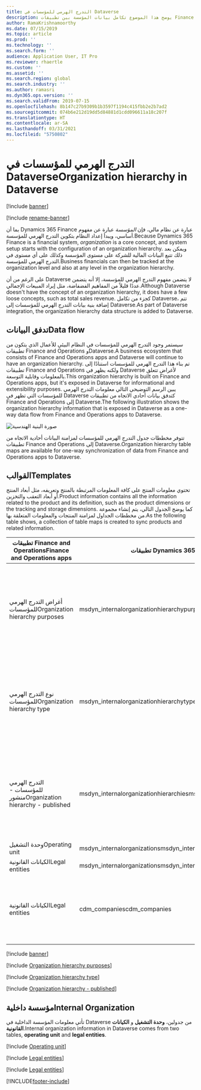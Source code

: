 ```yaml
---
title: التدرج الهرمي للمؤسسات في Dataverse
description: يوضح هذا الموضوع تكامل بيانات المؤسسة بين تطبيقات Finance and Operations وDataverse.
author: RamaKrishnamoorthy
ms.date: 07/15/2019
ms.topic: article
ms.prod: ''
ms.technology: ''
ms.search.form: ''
audience: Application User, IT Pro
ms.reviewer: rhaertle
ms.custom: ''
ms.assetid: ''
ms.search.region: global
ms.search.industry: ''
ms.author: ramasri
ms.dyn365.ops.version: ''
ms.search.validFrom: 2019-07-15
ms.openlocfilehash: 8b147c27b9309b1b3597f1194c415fbb2e2b7ad2
ms.sourcegitcommit: 074b6e212d19dd5d84881d1cdd096611a18c207f
ms.translationtype: HT
ms.contentlocale: ar-SA
ms.lasthandoff: 03/31/2021
ms.locfileid: "5750802"
---
```

# <a name="organization-hierarchy-in-dataverse"></a><span data-ttu-id="35b61-103">التدرج الهرمي للمؤسسات في Dataverse</span><span class="sxs-lookup"><span data-stu-id="35b61-103">Organization hierarchy in Dataverse</span></span>

[!include [banner](../../includes/banner.md)]

[!include [rename-banner](~/includes/cc-data-platform-banner.md)]

<span data-ttu-id="35b61-104">بما أن Dynamics 365 Finance عبارة عن نظام مالي، فإن *المؤسسة* عبارة عن مفهوم أساسي، ويبدأ إعداد النظام بتكوين التدرج الهرمي للمؤسسة.</span><span class="sxs-lookup"><span data-stu-id="35b61-104">Because Dynamics 365 Finance is a financial system, *organization* is a core concept, and system setup starts with the configuration of an organization hierarchy.</span></span> <span data-ttu-id="35b61-105">ويمكن بعد ذلك تتبع البيانات المالية للشركة على مستوى المؤسسة وكذلك على أي مستوى في التدرج الهرمي للمؤسسة.</span><span class="sxs-lookup"><span data-stu-id="35b61-105">Business financials can then be tracked at the organization level and also at any level in the organization hierarchy.</span></span>

<span data-ttu-id="35b61-106">على الرغم من أن Dataverse لا يتضمن مفهوم التدرج الهرمي للمؤسسة، إلا أنه يتضمن عددًا قليلاً من المفاهيم الفضفاضة، مثل إيراد المبيعات الإجمالي.</span><span class="sxs-lookup"><span data-stu-id="35b61-106">Although Dataverse doesn't have the concept of an organization hierarchy, it does have a few loose concepts, such as total sales revenue.</span></span> <span data-ttu-id="35b61-107">كجزء من تكامل Dataverse، تتم إضافة بنية بيانات التدرج الهرمي للمؤسسات إلى Dataverse.</span><span class="sxs-lookup"><span data-stu-id="35b61-107">As part of Dataverse integration, the organization hierarchy data structure is added to Dataverse.</span></span>

## <a name="data-flow"></a><span data-ttu-id="35b61-108">تدفق البيانات</span><span class="sxs-lookup"><span data-stu-id="35b61-108">Data flow</span></span>

<span data-ttu-id="35b61-109">سيستمر وجود التدرج الهرمي للمؤسسات في النظام البيئي للأعمال الذي يتكون من تطبيقات Finance and Operations وDataverse.</span><span class="sxs-lookup"><span data-stu-id="35b61-109">A business ecosystem that consists of Finance and Operations apps and Dataverse will continue to have an organization hierarchy.</span></span> <span data-ttu-id="35b61-110">تم بناء هذا التدرج الهرمي للمؤسسات استنادًا إلى تطبيقات Finance and Operations ولكنه يظهر في Dataverse لأغراض تتعلق بالمعلومات وقابلية التوسعة.</span><span class="sxs-lookup"><span data-stu-id="35b61-110">This organization hierarchy is built on Finance and Operations apps, but it's exposed in Dataverse for informational and extensibility purposes.</span></span> <span data-ttu-id="35b61-111">يبين الرسم التوضيحي التالي معلومات التدرج الهرمي للمؤسسات التي تظهر في Dataverse كتدفق بيانات أحادي الاتجاه من تطبيقات Finance and Operations إلى Dataverse.</span><span class="sxs-lookup"><span data-stu-id="35b61-111">The following illustration shows the organization hierarchy information that is exposed in Dataverse as a one-way data flow from Finance and Operations apps to Dataverse.</span></span>

![صورة البنية الهندسية](media/dual-write-data-flow.png)

<span data-ttu-id="35b61-113">تتوفر مخططات جدول التدرج الهرمي للمؤسسات لمزامنة البيانات أحادية الاتجاه من تطبيقات Finance and Operations إلى Dataverse.</span><span class="sxs-lookup"><span data-stu-id="35b61-113">Organization hierarchy table maps are available for one-way synchronization of data from Finance and Operations apps to Dataverse.</span></span>

## <a name="templates"></a><span data-ttu-id="35b61-114">القوالب</span><span class="sxs-lookup"><span data-stu-id="35b61-114">Templates</span></span>

<span data-ttu-id="35b61-115">تحتوي معلومات المنتج على كافة المعلومات المرتبطة بالمنتج وتعريفه، مثل أبعاد المنتج أو أبعاد التعقب والتخزين.</span><span class="sxs-lookup"><span data-stu-id="35b61-115">Product information contains all the information related to the product and its definition, such as the product dimensions or the tracking and storage dimensions.</span></span> <span data-ttu-id="35b61-116">كما يوضح الجدول التالي، يتم إنشاء مجموعة من مخططات الجداول لمزامنة المنتجات والمعلومات المتعلقة بها.</span><span class="sxs-lookup"><span data-stu-id="35b61-116">As the following table shows, a collection of table maps is created to sync products and related information.</span></span>

<span data-ttu-id="35b61-117">تطبيقات Finance and Operations</span><span class="sxs-lookup"><span data-stu-id="35b61-117">Finance and Operations apps</span></span> | <span data-ttu-id="35b61-118">تطبيقات Dynamics 365 الأخرى</span><span class="sxs-lookup"><span data-stu-id="35b61-118">Other Dynamics 365 apps</span></span> | <span data-ttu-id="35b61-119">‏‏الوصف</span><span class="sxs-lookup"><span data-stu-id="35b61-119">Description</span></span>
-----------------------|--------------------------------|---
<span data-ttu-id="35b61-120">أغراض التدرج الهرمي للمؤسسات</span><span class="sxs-lookup"><span data-stu-id="35b61-120">Organization hierarchy purposes</span></span> | <span data-ttu-id="35b61-121">msdyn_internalorganizationhierarchypurposes</span><span class="sxs-lookup"><span data-stu-id="35b61-121">msdyn_internalorganizationhierarchypurposes</span></span> | <span data-ttu-id="35b61-122">يقدم هذا القالب مزامنة أحادية الاتجاه لجدول غرض التدرج الهرمي للمؤسسات.</span><span class="sxs-lookup"><span data-stu-id="35b61-122">This template provides one-way synchronization of the Organization Hierarchy Purpose table.</span></span>
<span data-ttu-id="35b61-123">نوع التدرج الهرمي للمؤسسات</span><span class="sxs-lookup"><span data-stu-id="35b61-123">Organization hierarchy type</span></span> | <span data-ttu-id="35b61-124">msdyn_internalorganizationhierarchytypes</span><span class="sxs-lookup"><span data-stu-id="35b61-124">msdyn_internalorganizationhierarchytypes</span></span> | <span data-ttu-id="35b61-125">يقدم هذا القالب مزامنة أحادية الاتجاه لجدول نوع التدرج الهرمي للمؤسسات.</span><span class="sxs-lookup"><span data-stu-id="35b61-125">This template provides one-way synchronization of the Organization Hierarchy Type table.</span></span>
<span data-ttu-id="35b61-126">التدرج الهرمي للمؤسسات - منشور</span><span class="sxs-lookup"><span data-stu-id="35b61-126">Organization hierarchy - published</span></span> | <span data-ttu-id="35b61-127">msdyn_internalorganizationhierarchies</span><span class="sxs-lookup"><span data-stu-id="35b61-127">msdyn_internalorganizationhierarchies</span></span> | <span data-ttu-id="35b61-128">يقدم هذا القالب مزامنة أحادية الاتجاه لجدول المنشور للتدرج الهرمي للمؤسسات.</span><span class="sxs-lookup"><span data-stu-id="35b61-128">This template provides one-way synchronization of the Organization Hierarchy Published table.</span></span>
<span data-ttu-id="35b61-129">وحدة التشغيل</span><span class="sxs-lookup"><span data-stu-id="35b61-129">Operating unit</span></span> | <span data-ttu-id="35b61-130">msdyn_internalorganizations</span><span class="sxs-lookup"><span data-stu-id="35b61-130">msdyn_internalorganizations</span></span> |
<span data-ttu-id="35b61-131">الكيانات القانونية</span><span class="sxs-lookup"><span data-stu-id="35b61-131">Legal entities</span></span> | <span data-ttu-id="35b61-132">msdyn_internalorganizations</span><span class="sxs-lookup"><span data-stu-id="35b61-132">msdyn_internalorganizations</span></span> |
<span data-ttu-id="35b61-133">الكيانات القانونية</span><span class="sxs-lookup"><span data-stu-id="35b61-133">Legal entities</span></span> | <span data-ttu-id="35b61-134">cdm_companies</span><span class="sxs-lookup"><span data-stu-id="35b61-134">cdm_companies</span></span> | <span data-ttu-id="35b61-135">يوفر مزامنة ثنائيه الاتجاه لمعلومات الكيان القانوني (الشركة).</span><span class="sxs-lookup"><span data-stu-id="35b61-135">Provides bidirectional synchronization of legal entity (company) information.</span></span>

[!include [banner](../../includes/dual-write-symbols.md)]

[!include [Organization hierarchy purposes](includes/OrganizationHierarchyPurpose-msdyn-internalorganizationhierarchypurposes.md)]

[!include [Organization hierarchy type](includes/OrganizationHierarchyType-msdyn-internalorganizationhierarchytypes.md)]

[!include [Organization hierarchy - published](includes/OrganizationHierarchyPublished-msdyn-internalorganizationhierarchies.md)]

## <a name="internal-organization"></a><span data-ttu-id="35b61-136">مؤسسة داخلية</span><span class="sxs-lookup"><span data-stu-id="35b61-136">Internal Organization</span></span>

<span data-ttu-id="35b61-137">تأتي معلومات المؤسسة الداخلية في Dataverse من جدولين، **وحدة التشغيل** و **الكيانات القانونية**.</span><span class="sxs-lookup"><span data-stu-id="35b61-137">Internal organization information in Dataverse comes from two tables, **operating unit** and **legal entities**.</span></span>

[!include [Operating unit](includes/OperatingUnit-msdyn-internalorganizations.md)]

[!include [Legal entities](includes/LegalEntities-msdyn-internalorganizations.md)]

[!include [Legal entities](includes/LegalEntities-Companies.md)]


[!INCLUDE[footer-include](../../../../includes/footer-banner.md)]